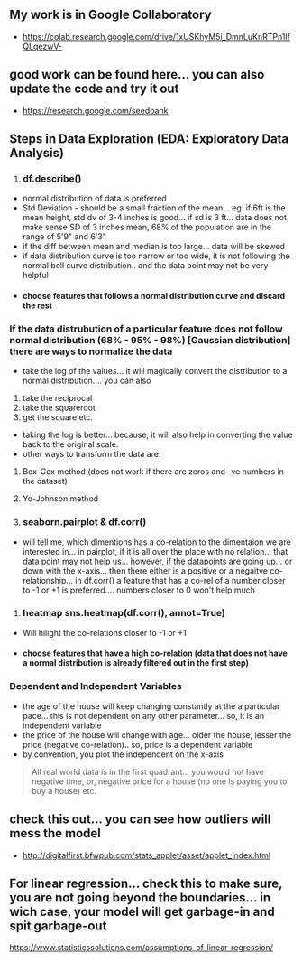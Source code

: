 ## My work is in Google Collaboratory
* https://colab.research.google.com/drive/1xUSKhyM5i_DmnLuKnRTPn1IfQLqezwV-


## good work can be found here... you can also update the code and try it out
* https://research.google.com/seedbank


## Steps in Data Exploration (EDA: Exploratory Data Analysis)
1. ### df.describe()
- normal distribution of data is preferred
- Std Deviation - should be a small fraction of the mean... eg: if 6ft is the mean height, std dv of 3-4 inches is good... if sd is 3 ft... data does not make sense SD of 3 inches mean, 68% of the population are in the range of 5'9" and 6'3"
- if the diff between mean and median is too large... data will be skewed
- if data distribution curve is too narrow or too wide, it is not following the normal bell curve distribution.. and the data point may not be very helpful
- #### choose features that follows a normal distribution curve and discard the rest


### If the data distrubution of a particular feature does not follow normal distribution (68% - 95% - 98%) [Gaussian distribution] there are ways to normalize the data
* take the log of the values... it will magically convert the distribution to a normal distribution.... you can also 
1. take the reciprocal
1. take the squareroot
1. get the square etc. 
* taking the log is better... because, it will also help in converting the value back to the original scale. 
* other ways to transform the data are:
1. Box-Cox method (does not work if there are zeros and -ve numbers in the dataset)
1. Yo-Johnson method

1. ### seaborn.pairplot & df.corr() 
- will tell me, which dimentions has a co-relation to the dimentaion we are interested in... in pairplot, if it is all over the place with no relation... that data point may not help us... however, if the datapoints are going up... or down with the x-axis... then there either is a positive or a negaitve co-relationship... in df.corr() a feature that has a co-rel of a number closer to -1 or +1 is preferred.... numbers closer to 0 won't help much


1. ### heatmap sns.heatmap(df.corr(), annot=True)
- Will hilight the co-relations closer to -1 or +1
- #### choose features that have a high co-relation (data that does not have a normal distribution is already filtered out in the first step)


### Dependent and Independent Variables
* the age of the house will keep changing constantly at the a particular pace... this is not dependent on any other parameter... so, it is an independent variable
* the price of the house will change with age... older the house, lesser the price (negative co-relation).. so, price is a dependent variable
* by convention, you plot the independent on the x-axis

> All real world data is in the first quadrant... you would not have negative time, or, negative price for a house (no one is paying you to buy a house) etc. 


## check this out... you can see how outliers will mess the model
* http://digitalfirst.bfwpub.com/stats_applet/asset/applet_index.html


## For linear regression... check this to make sure, you are not going beyond the boundaries... in wich case, your model will get garbage-in and spit garbage-out
https://www.statisticssolutions.com/assumptions-of-linear-regression/



